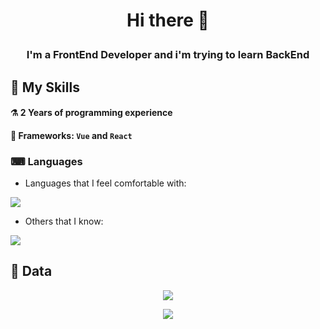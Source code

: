 # <p align="center"> Hi there 👋 </p>

### <p align="center"> I'm a FrontEnd Developer and i'm trying to learn BackEnd </p>

## 🔨 My Skills
#### ⚗ 2 Years of programming experience
#### 🧰 Frameworks: `Vue` and `React`

### ⌨ Languages
- Languages that I feel comfortable with: <br>
<img src="https://skillicons.dev/icons?i=html,css&theme=dark">

- Others that I know: <br>
<img src="https://skillicons.dev/icons?i=js,ts,py&theme=dark">

## 📄 Data

<div align="center">
  
  <p>
    <img align="center" src="https://komarev.com/ghpvc/?username=Ho11ow1&color=red"/>
  </p>
  
  <p>
    <img align="center" src="https://github-readme-stats.vercel.app/api?username=Ho11ow1&show_icons=true&theme=merko"/>
  </p>
  
</div>
